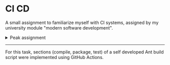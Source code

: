 # CI CD

A small assignment to familiarize myself with CI systems, assigned by my university module "modern software development".

<details>
  <summary>Peak assignment</summary>

  Set up a CI system like Jenkins with demonstrable logic. For instance, incorporate parts of your build scripts from the previous task and/or shell scripts. Go beyond what was shown in the meeting.

In general, feel free to experiment with various options such as:

    Jenkins
    Travis CI
    Circle CI
    GitLab CI
    GitHub Actions
    etc.

You can use Jenkins plugins or explore pipelines and BlueOcean as well!
</details>

<hr>


For this task, sections (compile, package, test) of a self developed Ant build script were implemented using GitHub Actions.
